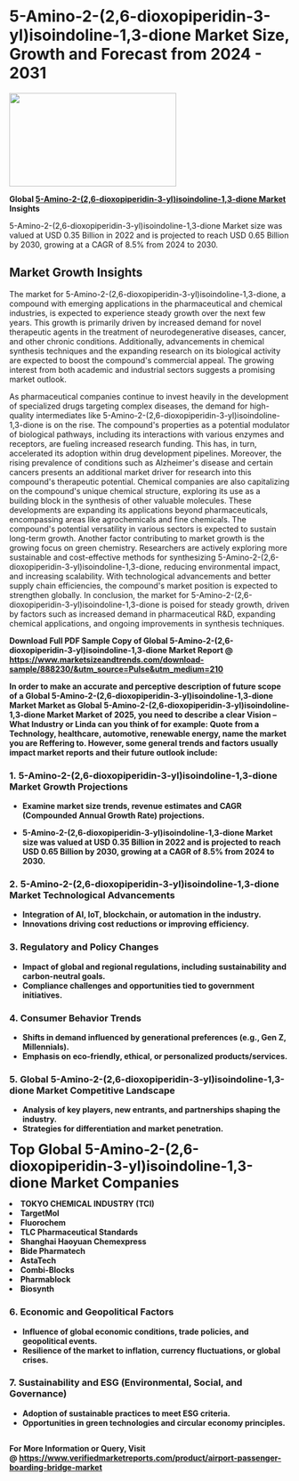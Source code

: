 <H1>5-Amino-2-(2,6-dioxopiperidin-3-yl)isoindoline-1,3-dione Market Size, Growth and Forecast from 2024 - 2031</H1><img class="aligncenter size-medium wp-image-584254" src="https://thirdeyenews.in/wp-content/uploads/2024/09/Global-Market-Research-300x168.jpeg" alt="" width="300" height="168" /><p><strong>Global&nbsp;<a href="https://www.marketsizeandtrends.com/download-sample/888230/&amp;utm_source=Pulse&amp;utm_medium=210">5-Amino-2-(2,6-dioxopiperidin-3-yl)isoindoline-1,3-dione Market</a> Insights</strong></p><p>5-Amino-2-(2,6-dioxopiperidin-3-yl)isoindoline-1,3-dione Market size was valued at USD 0.35 Billion in 2022 and is projected to reach USD 0.65 Billion by 2030, growing at a CAGR of 8.5% from 2024 to 2030.</p><p><h2>Market Growth Insights</h2> <p>The market for 5-Amino-2-(2,6-dioxopiperidin-3-yl)isoindoline-1,3-dione, a compound with emerging applications in the pharmaceutical and chemical industries, is expected to experience steady growth over the next few years. This growth is primarily driven by increased demand for novel therapeutic agents in the treatment of neurodegenerative diseases, cancer, and other chronic conditions. Additionally, advancements in chemical synthesis techniques and the expanding research on its biological activity are expected to boost the compound's commercial appeal. The growing interest from both academic and industrial sectors suggests a promising market outlook.</p> <p><strong></strong></p> <p>As pharmaceutical companies continue to invest heavily in the development of specialized drugs targeting complex diseases, the demand for high-quality intermediates like 5-Amino-2-(2,6-dioxopiperidin-3-yl)isoindoline-1,3-dione is on the rise. The compound's properties as a potential modulator of biological pathways, including its interactions with various enzymes and receptors, are fueling increased research funding. This has, in turn, accelerated its adoption within drug development pipelines. Moreover, the rising prevalence of conditions such as Alzheimer's disease and certain cancers presents an additional market driver for research into this compound's therapeutic potential. Chemical companies are also capitalizing on the compound's unique chemical structure, exploring its use as a building block in the synthesis of other valuable molecules. These developments are expanding its applications beyond pharmaceuticals, encompassing areas like agrochemicals and fine chemicals. The compound's potential versatility in various sectors is expected to sustain long-term growth. Another factor contributing to market growth is the growing focus on green chemistry. Researchers are actively exploring more sustainable and cost-effective methods for synthesizing 5-Amino-2-(2,6-dioxopiperidin-3-yl)isoindoline-1,3-dione, reducing environmental impact, and increasing scalability. With technological advancements and better supply chain efficiencies, the compound's market position is expected to strengthen globally. In conclusion, the market for 5-Amino-2-(2,6-dioxopiperidin-3-yl)isoindoline-1,3-dione is poised for steady growth, driven by factors such as increased demand in pharmaceutical R&D, expanding chemical applications, and ongoing improvements in synthesis techniques.</p> <p><strong></p><p><span class=""><strong>Download Full PDF Sample Copy of Global 5-Amino-2-(2,6-dioxopiperidin-3-yl)isoindoline-1,3-dione Market Report</strong> @ <a href="https://www.marketsizeandtrends.com/download-sample/888230/&amp;utm_source=Pulse&amp;utm_medium=210" target="_blank">https://www.marketsizeandtrends.com/download-sample/888230/&amp;utm_source=Pulse&amp;utm_medium=210</a></span></p><p>In order to make an accurate and perceptive description of future scope of a Global&nbsp;5-Amino-2-(2,6-dioxopiperidin-3-yl)isoindoline-1,3-dione Market Market as Global&nbsp;5-Amino-2-(2,6-dioxopiperidin-3-yl)isoindoline-1,3-dione Market Market of 2025, you need to describe a clear Vision &ndash; What Industry or Linda can you think of for example: Quote from a Technology, healthcare, automotive, renewable energy, name the market you are Reffering to. However, some general trends and factors usually impact market reports and their future outlook include:</p><h3>1.&nbsp;<strong>5-Amino-2-(2,6-dioxopiperidin-3-yl)isoindoline-1,3-dione Market Growth Projections</strong></h3><ul><li>Examine market size trends, revenue estimates and CAGR (Compounded Annual Growth Rate) projections.</li><li><p>5-Amino-2-(2,6-dioxopiperidin-3-yl)isoindoline-1,3-dione Market size was valued at USD 0.35 Billion in 2022 and is projected to reach USD 0.65 Billion by 2030, growing at a CAGR of 8.5% from 2024 to 2030.</p></li></ul><h3>2.&nbsp;<strong>5-Amino-2-(2,6-dioxopiperidin-3-yl)isoindoline-1,3-dione Market Technological Advancements</strong></h3><ul><li>Integration of AI, IoT, blockchain, or automation in the industry.</li><li>Innovations driving cost reductions or improving efficiency.</li></ul><h3>3.&nbsp;<strong>Regulatory and Policy Changes</strong></h3><ul><li>Impact of global and regional regulations, including sustainability and carbon-neutral goals.</li><li>Compliance challenges and opportunities tied to government initiatives.</li></ul><h3>4.&nbsp;<strong>Consumer Behavior Trends</strong></h3><ul><li>Shifts in demand influenced by generational preferences (e.g., Gen Z, Millennials).</li><li>Emphasis on eco-friendly, ethical, or personalized products/services.</li></ul><h3>5.&nbsp;<strong>Global 5-Amino-2-(2,6-dioxopiperidin-3-yl)isoindoline-1,3-dione Market Competitive Landscape</strong></h3><ul><li>Analysis of key players, new entrants, and partnerships shaping the industry.</li><li>Strategies for differentiation and market penetration.</li></ul><p data-pm-slice="1 1 []"><span style="color: inherit; font-family: inherit; font-size: 25px;">Top Global 5-Amino-2-(2,6-dioxopiperidin-3-yl)isoindoline-1,3-dione Market Companies</span></p><div class="" data-test-id=""><p><li>TOKYO CHEMICAL INDUSTRY (TCI)</li><li> TargetMol</li><li> Fluorochem</li><li> TLC Pharmaceutical Standards</li><li> Shanghai Haoyuan Chemexpress</li><li> Bide Pharmatech</li><li> AstaTech</li><li> Combi-Blocks</li><li> Pharmablock</li><li> Biosynth</li></p></div><h3>6.&nbsp;<strong>Economic and Geopolitical Factors</strong></h3><ul><li>Influence of global economic conditions, trade policies, and geopolitical events.</li><li>Resilience of the market to inflation, currency fluctuations, or global crises.</li></ul><h3>7.&nbsp;<strong>Sustainability and ESG (Environmental, Social, and Governance)</strong></h3><ul><li>Adoption of sustainable practices to meet ESG criteria.</li><li>Opportunities in green technologies and circular economy principles.</li></ul><h2><strong style="font-size: 14px;">For More Information or Query, Visit @&nbsp;</strong><a style="background-color: #ffffff; font-size: 14px;" href="https://www.marketsizeandtrends.com/report/5-amino-2-26-dioxopiperidin-3-yl-isoindoline-13-dione-market/" target="_blank">https://www.verifiedmarketreports.com/product/airport-passenger-boarding-bridge-market</a></h2>
